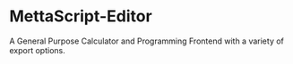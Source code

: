# MettaScript-Editor
A General Purpose Calculator and Programming Frontend with a variety of export options.
